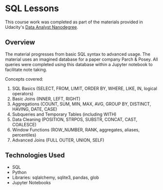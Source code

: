 # SQL Lessons
This course work was completed as part of the materials provided in Udacity's [Data Analyst Nanodegree](https://www.udacity.com/course/data-analyst-nanodegree--nd002).

## Overview
The material progresses from basic SQL syntax to advanced usage. The material uses an imagined database for a paper company Parch & Posey. All queries were completed using this database within a Jupyter notebook to facilitate note taking. 

Concepts covered: 
1. SQL Basics (SELECT, FROM, LIMIT, ORDER BY, WHERE, LIKE, IN, logical operators)
2. Basic Joins (INNER, LEFT, RIGHT)
3. Aggregations (COUNT, SUM, MIN, MAX, AVG, GROUP BY, DISTINCT, HAVING, DATE, CASE)
4. Subqueries and Temporary Tables (including WITH)
5. Data Cleaning (POSITION, STRPOS, SUBSTR, CONCAT, CAST, COALESCE)
6. Window Functions (ROW_NUMBER, RANK, aggregates, aliases, percentiles)
7. Advanced Joins (FULL OUTER, UNION, SELF)

## Technologies Used
- SQL
- Python
- Libraries: sqlalchemy, sqlite3, pandas, glob
- Jupyter Notebooks
